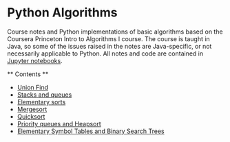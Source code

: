 # Python Algorithms

Course notes and Python implementations of basic algorithms based on the Coursera Princeton Intro to Algorithms I course. The course is taught in Java, so some of the issues raised in the notes are Java-specific, or not necessarily applicable to Python. All notes and code are contained in [Jupyter notebooks](https://jupyter.org/).

** Contents **

- [Union Find](./UnionFind/unionFind.ipynb)
- [Stacks and queues](./StacksAndQueues/StacksAndQueues.ipynb)
- [Elementary sorts](./ElementarySorts/ElementarySorts.ipynb)
- [Mergesort](./Mergesort/Mergesort.ipynb)
- [Quicksort](./Quicksort/Quicksort.ipynb)
- [Priority queues and Heapsort](./PriorityQueues/PriorityQueues.ipynb)
- [Elementary Symbol Tables and Binary Search Trees](./ElementarySymbolTablesBST/ElemSymbolTablesBST.ipynb)
<!--
- [Balanced Search Trees]()
- [Hash Tables]()
-->



